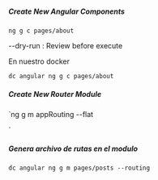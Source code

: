 

##### Create New Angular Components
`ng g c pages/about` 

--dry-run : Review before execute

En nuestro docker

`dc angular ng g c pages/about` 

##### Create New Router Module
`ng g m appRouting --flat


<router-outlet></router-outlet>`

##### Genera archivo de rutas en el modulo
`dc angular ng g m pages/posts --routing`
